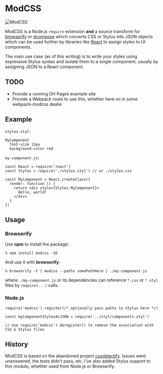 # ModCSS

![ModCSS](https://upload.wikimedia.org/wikipedia/commons/thumb/b/b3/RAF_roundel.svg/240px-RAF_roundel.svg.png)


ModCSS is a Node.js `require` extension **and** a source transform for [browserify][browserify] or [dcompose][dcompose] which
converts CSS or Stylus into JSON objects which can be used further by libraries like
[React][React] to assign styles to UI components.

The main use case (as of this writing) is to write your styles using expressive Stylus syntax and isolate them to a single component, usually by assigning JSON to a React component.

## TODO
* Provide a running GH Pages example site
* Provide a Webpack route to use this, whether here on in some webpack-modcss dealie

## Example
`styles.styl`:

    MyComponent
      font-size 12px
      background-color red
    

`my-component.js`:

    const React = require('react')
    const Styles = require('./styles.styl') // or ./styles.css

    const MyComponent = React.createClass({
      render: function () {
        return <div style={Styles.MyComponent}>
          Hello, world!
        </div>
      }
    })

## Usage

### Browserify

Use **npm** to install the package:

    % npm install modcss -SE

And use it with **browserify**:

    % browserify -t [ modcss --paths somePathHere ] ./my-component.js

where `./my-component.js` or its dependencies can reference `*.css` or `*.styl` files by
`require(...)` calls.

    
### Node.js

```
require('modcss').register(/* optionally pass paths to Stylus here */)

const myComponentStylesAsJSON = require('../styl/components.styl')

// Use require('modcss').deregister() to remove the association with CSS & Stylus files
```

## History
ModCSS is based on the abandoned project [cssobjectify](https://github.com/andreypopp/cssobjectify). Issues went unanswered, the tests didn't pass, etc. I've also added Stylus support to this module, whether used from Node.js or Browserify.

[browserify]: http://browserify.org
[dcompose]: https://github.com/andreypopp/dcompose
[React]: http://facebook.github.io/react/
